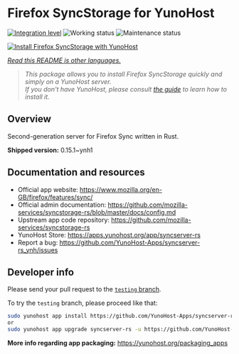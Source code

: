 <!--
N.B.: This README was automatically generated by <https://github.com/YunoHost/apps/tree/master/tools/readme_generator>
It shall NOT be edited by hand.
-->

# Firefox SyncStorage for YunoHost

[![Integration level](https://dash.yunohost.org/integration/syncserver-rs.svg)](https://dash.yunohost.org/appci/app/syncserver-rs) ![Working status](https://ci-apps.yunohost.org/ci/badges/syncserver-rs.status.svg) ![Maintenance status](https://ci-apps.yunohost.org/ci/badges/syncserver-rs.maintain.svg)

[![Install Firefox SyncStorage with YunoHost](https://install-app.yunohost.org/install-with-yunohost.svg)](https://install-app.yunohost.org/?app=syncserver-rs)

*[Read this README is other languages.](./ALL_README.md)*

> *This package allows you to install Firefox SyncStorage quickly and simply on a YunoHost server.*  
> *If you don't have YunoHost, please consult [the guide](https://yunohost.org/install) to learn how to install it.*

## Overview

Second-generation server for Firefox Sync written in Rust.


**Shipped version:** 0.15.1~ynh1
## Documentation and resources

- Official app website: <https://www.mozilla.org/en-GB/firefox/features/sync/>
- Official admin documentation: <https://github.com/mozilla-services/syncstorage-rs/blob/master/docs/config.md>
- Upstream app code repository: <https://github.com/mozilla-services/syncstorage-rs>
- YunoHost Store: <https://apps.yunohost.org/app/syncserver-rs>
- Report a bug: <https://github.com/YunoHost-Apps/syncserver-rs_ynh/issues>

## Developer info

Please send your pull request to the [`testing` branch](https://github.com/YunoHost-Apps/syncserver-rs_ynh/tree/testing).

To try the `testing` branch, please proceed like that:

```bash
sudo yunohost app install https://github.com/YunoHost-Apps/syncserver-rs_ynh/tree/testing --debug
or
sudo yunohost app upgrade syncserver-rs -u https://github.com/YunoHost-Apps/syncserver-rs_ynh/tree/testing --debug
```

**More info regarding app packaging:** <https://yunohost.org/packaging_apps>
